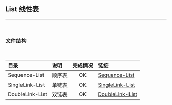 ﻿## List 线性表
----
<br>

### 文件结构

<br>

|目录|说明|完成情况|链接|
|:----|:----|:-------:|:----|
Sequence-List|顺序表|OK|[Sequence-List](/List/Sequence-List)
SingleLink-List|单链表|OK|[SingleLink-List](/List/SingleLink-List)
DoubleLink-List|双链表|OK|[DoubleLink-List](/Link/DoubleLink-List)

